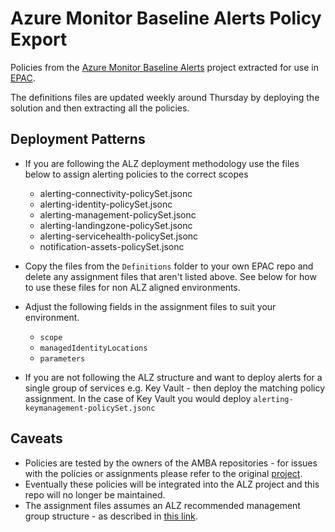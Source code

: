 # Azure Monitor Baseline Alerts Policy Export

Policies from the [Azure Monitor Baseline Alerts](https://azure.github.io/azure-monitor-baseline-alerts/welcome/) project extracted for use in [EPAC](https://aka.ms/epac).

The definitions files are updated weekly around Thursday by deploying the solution and then extracting all the policies. 

## Deployment Patterns

- If you are following the ALZ deployment methodology use the files below to assign alerting policies to the correct scopes
    - alerting-connectivity-policySet.jsonc
    - alerting-identity-policySet.jsonc
    - alerting-management-policySet.jsonc
    - alerting-landingzone-policySet.jsonc
    - alerting-servicehealth-policySet.jsonc
    - notification-assets-policySet.jsonc
- Copy the files from the ```Definitions``` folder to your own EPAC repo and delete any assignment files that aren't listed above. See below for how to use these files for non ALZ aligned environments. 
- Adjust the following fields in the assignment files to suit your environment.
    - ```scope```
    - ```managedIdentityLocations```
    - ```parameters```

- If you are not following the ALZ structure and want to deploy alerts for a single group of services e.g. Key Vault - then deploy the matching policy assignment. In the case of Key Vault you would deploy ```alerting-keymanagement-policySet.jsonc```

## Caveats

- Policies are tested by the owners of the AMBA repositories - for issues with the policies or assignments please refer to the original [project](hhttps://github.com/Azure/azure-monitor-baseline-alerts).
- Eventually these policies will be integrated into the ALZ project and this repo will no longer be maintained.
- The assignment files assumes an ALZ recommended management group structure - as described in [this link](https://github.com/Azure/alz-monitor/wiki/Introduction-to-deploying-ALZ-Monitor#determining-your-management-group-hierarchy).
